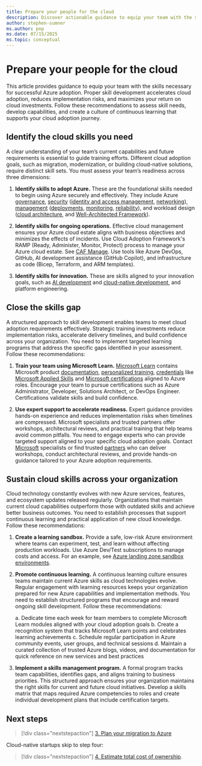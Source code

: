 ```yaml
---
title: Prepare your people for the cloud
description: Discover actionable guidance to equip your team with the skills needed for successful Azure adoption.
author: stephen-sumner
ms.author: pnp
ms.date: 07/15/2025
ms.topic: conceptual
---
```


# Prepare your people for the cloud

This article provides guidance to equip your team with the skills necessary for successful Azure adoption. Proper skill development accelerates cloud adoption, reduces implementation risks, and maximizes your return on cloud investments. Follow these recommendations to assess skill needs, develop capabilities, and create a culture of continuous learning that supports your cloud adoption journey.

## Identify the cloud skills you need

A clear understanding of your team’s current capabilities and future requirements is essential to guide training efforts. Different cloud adoption goals, such as migration, modernization, or building cloud-native solutions, require distinct skill sets. You must assess your team’s readiness across three dimensions:

1. **Identify skills to adopt Azure.** These are the foundational skills needed to begin using Azure securely and effectively. They include Azure [governance](/azure/cloud-adoption-framework/govern/), [security](/azure/cloud-adoption-framework/secure/overview) ([identity and access management](/entra/fundamentals/introduction-identity-access-management), [networking](/azure/networking/foundations/network-foundations-overview)), [management](/azure/cloud-adoption-framework/manage/) ([deployments](/cloud-adoption-framework/manage/administer#manage-cloud-resources), [monitoring](/azure/cloud-adoption-framework/manage/monitor), [reliability](/azure/cloud-adoption-framework/manage/protect#manage-reliability)), and workload design ([cloud architecture](/azure/architecture/guide/), and [Well-Architected Framework](/azure/well-architected/)).

2. **Identify skills for ongoing operations.** Effective cloud management ensures your Azure cloud estate aligns with business objectives and minimizes the effects of incidents. Use Cloud Adoption Framework's RAMP (Ready, Administer, Monitor, Protect) process to manage your Azure cloud estate. See [CAF Manage](/azure/cloud-adoption-framework/manage/). Use tools like Azure DevOps, GitHub, AI development assistance (GitHub Copilot), and infrastructure as code (Bicep, Terraform, and ARM templates).

3. **Identify skills for innovation.** These are skills aligned to your innovation goals, such as [AI development](../scenarios/ai/plan.md#assess-ai-skills) and [cloud-native development](../innovate/index.md), and platform engineering.

## Close the skills gap

A structured approach to skill development enables teams to meet cloud adoption requirements effectively. Strategic training investments reduce implementation risks, accelerate delivery timelines, and build confidence across your organization. You need to implement targeted learning programs that address the specific gaps identified in your assessment. Follow these recommendations:

1. **Train your team using Microsoft Learn.** [Microsoft Learn](/) contains Microsoft product [documentation](/docs), [personalized training](/plans/ai/), [credentials](/credentials/) like [Microsoft Applied Skills](/credentials/applied-skills/) and [Microsoft certifications](/credentials/browse/) aligned to Azure roles. Encourage your team to pursue certifications such as Azure Administrator, Developer, Solutions Architect, or DevOps Engineer. Certifications validate skills and build confidence.

2. **Use expert support to accelerate readiness.** Expert guidance provides hands-on experience and reduces implementation risks when timelines are compressed. Microsoft specialists and trusted partners offer workshops, architectural reviews, and practical training that help teams avoid common pitfalls. You need to engage experts who can provide targeted support aligned to your specific cloud adoption goals. Contact [Microsoft](https://azure.microsoft.com/solutions/migration/migrate-modernize-innovate/) specialists or find trusted [partners](https://partner.microsoft.com/partnership/find-a-partner) who can deliver workshops, conduct architectural reviews, and provide hands-on guidance tailored to your Azure adoption requirements.

## Sustain cloud skills across your organization

Cloud technology constantly evolves with new Azure services, features, and ecosystem updates released regularly. Organizations that maintain current cloud capabilities outperform those with outdated skills and achieve better business outcomes. You need to establish processes that support continuous learning and practical application of new cloud knowledge. Follow these recommendations:

1. **Create a learning sandbox.** Provide a safe, low-risk Azure environment where teams can experiment, test, and learn without affecting production workloads. Use Azure Dev/Test subscriptions to manage costs and access. For an example, see [Azure landing zone sandbox environments](/azure/cloud-adoption-framework/ready/considerations/sandbox-environments).

2. **Promote continuous learning.** A continuous learning culture ensures teams maintain current Azure skills as cloud technologies evolve. Regular engagement with learning resources keeps your organization prepared for new Azure capabilities and implementation methods. You need to establish structured programs that encourage and reward ongoing skill development. Follow these recommendations:

    a. Dedicate time each week for team members to complete Microsoft Learn modules aligned with your cloud adoption goals
    b. Create a recognition system that tracks Microsoft Learn points and celebrates learning achievements
    c. Schedule regular participation in Azure community events, user groups, and technical sessions
    d. Maintain a curated collection of trusted Azure blogs, videos, and documentation for quick reference on new services and best practices

3. **Implement a skills management program.** A formal program tracks team capabilities, identifies gaps, and aligns training to business priorities. This structured approach ensures your organization maintains the right skills for current and future cloud initiatives. Develop a skills matrix that maps required Azure competencies to roles and create individual development plans that include certification targets.

## Next steps

> [!div class="nextstepaction"]
> [3. Plan your migration to Azure](./discover-existing-workload-inventory.md)

Cloud-native startups skip to step four:

> [!div class="nextstepaction"]
> [4. Estimate total cost of ownership](./estimate-total-cost-of-ownership.md).
